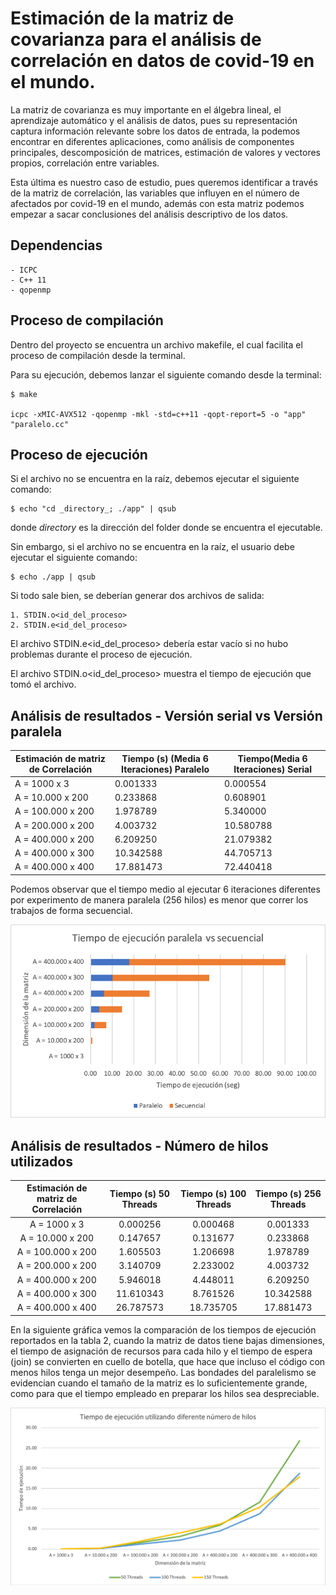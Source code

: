 # Estimación de la matriz de covarianza para el análisis de correlación en datos de covid-19 en el mundo.

La matriz de covarianza es muy importante en el álgebra lineal, el aprendizaje automático y el análisis de datos, pues su representación captura información relevante sobre los datos de entrada, la podemos encontrar en diferentes aplicaciones, como análisis de componentes principales, descomposición de matrices, estimación de valores y vectores propios, correlación entre variables.

Esta última es nuestro caso de estudio, pues queremos identificar a través de la matriz de correlación, las variables que influyen en el número de afectados por covid-19 en el mundo, además con esta matriz podemos empezar a sacar conclusiones del análisis descriptivo de los datos.

## Dependencias

    - ICPC
    - C++ 11
    - qopenmp

## Proceso de compilación

Dentro del proyecto se encuentra un archivo makefile, el cual facilita el proceso de compilación desde la terminal.

Para su ejecución, debemos lanzar el siguiente comando desde la terminal:

    $ make

    icpc -xMIC-AVX512 -qopenmp -mkl -std=c++11 -qopt-report=5 -o "app" "paralelo.cc"

## Proceso de ejecución

Si el archivo no se encuentra en la raíz, debemos ejecutar el siguiente comando:

    $ echo "cd _directory_; ./app" | qsub

donde _directory_ es la dirección del folder donde se encuentra el ejecutable.

Sin embargo, si el archivo no se encuentra en la raíz, el usuario debe ejecutar el siguiente comando:

    $ echo ./app | qsub

Si todo sale bien, se deberían generar dos archivos de salida:

    1. STDIN.o<id_del_proceso>
    2. STDIN.e<id_del_proceso>

El archivo STDIN.e<id_del_proceso> debería estar vacío si no hubo problemas durante el proceso de ejecución.

El archivo STDIN.o<id_del_proceso> muestra el tiempo de ejecución que tomó el archivo.

## Análisis de resultados - Versión serial vs Versión paralela

| Estimación de matriz de Correlación | Tiempo (s) (Media 6 Iteraciones) Paralelo | Tiempo(Media 6 Iteraciones) Serial |
| ----------------------------------- | ----------------------------------------- | ---------------------------------- |
| A = 1000 x 3                        | 0.001333                                  | 0.000554                           |
| A = 10.000 x 200                    | 0.233868                                  | 0.608901                           |
| A = 100.000 x 200                   | 1.978789                                  | 5.340000                           |
| A = 200.000 x 200                   | 4.003732                                  | 10.580788                          |
| A = 400.000 x 200                   | 6.209250                                  | 21.079382                          |
| A = 400.000 x 300                   | 10.342588                                 | 44.705713                          |
| A = 400.000 x 400                   | 17.881473                                 | 72.440418                          |

Podemos observar que el tiempo medio al ejecutar 6 iteraciones diferentes por experimento de manera paralela (256 hilos) es menor que correr los trabajos de forma secuencial.

![Gráfica](/images/grafica1.png)

## Análisis de resultados - Número de hilos utilizados

| Estimación de matriz de Correlación | Tiempo (s) 50 Threads | Tiempo (s) 100 Threads | Tiempo (s) 256 Threads |
|:-----------------------------------:|:---------------------:|:----------------------:|:----------------------:|
|             A = 1000 x 3            |        0.000256       |        0.000468        |        0.001333        |
|           A = 10.000 x 200          |        0.147657       |        0.131677        |        0.233868        |
|          A = 100.000 x 200          |        1.605503       |        1.206698        |        1.978789        |
|          A = 200.000 x 200          |        3.140709       |        2.233002        |        4.003732        |
|          A = 400.000 x 200          |        5.946018       |        4.448011        |        6.209250        |
|          A = 400.000 x 300          |       11.610343       |        8.761526        |        10.342588       |
|          A = 400.000 x 400          |       26.787573       |        18.735705       |        17.881473       |

En la siguiente gráfica vemos la comparación de los tiempos de ejecución reportados en la tabla 2, cuando la matriz de datos tiene bajas dimensiones, el tiempo de asignación de recursos para cada hilo y el tiempo de espera (join) se convierten en cuello de botella, que hace que incluso el código con menos hilos tenga un mejor desempeño. Las bondades del paralelismo se evidencian cuando el tamaño de la matriz es lo suficientemente grande, como para que el tiempo empleado en preparar los hilos sea despreciable.

![Gráfica](/images/grafica2.png)